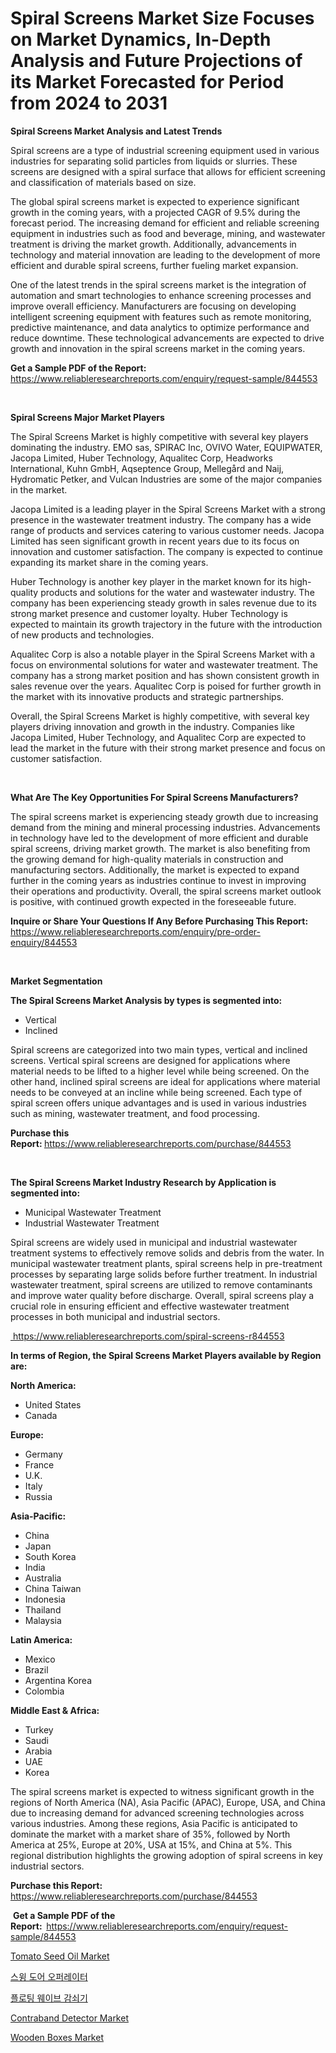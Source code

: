 <p><h1>Spiral Screens Market Size Focuses on Market Dynamics, In-Depth Analysis and Future Projections of its Market Forecasted for Period from 2024 to 2031</h1></p><p><strong>Spiral Screens Market Analysis and Latest Trends</strong></p>
<p><p>Spiral screens are a type of industrial screening equipment used in various industries for separating solid particles from liquids or slurries. These screens are designed with a spiral surface that allows for efficient screening and classification of materials based on size.</p><p>The global spiral screens market is expected to experience significant growth in the coming years, with a projected CAGR of 9.5% during the forecast period. The increasing demand for efficient and reliable screening equipment in industries such as food and beverage, mining, and wastewater treatment is driving the market growth. Additionally, advancements in technology and material innovation are leading to the development of more efficient and durable spiral screens, further fueling market expansion.</p><p>One of the latest trends in the spiral screens market is the integration of automation and smart technologies to enhance screening processes and improve overall efficiency. Manufacturers are focusing on developing intelligent screening equipment with features such as remote monitoring, predictive maintenance, and data analytics to optimize performance and reduce downtime. These technological advancements are expected to drive growth and innovation in the spiral screens market in the coming years.</p></p>
<p><strong>Get a Sample PDF of the Report:&nbsp;</strong> <a href="https://www.reliableresearchreports.com/enquiry/request-sample/844553">https://www.reliableresearchreports.com/enquiry/request-sample/844553</a></p>
<p>&nbsp;</p>
<p><strong>Spiral Screens Major Market Players</strong></p>
<p><p>The Spiral Screens Market is highly competitive with several key players dominating the industry. EMO sas, SPIRAC Inc, OVIVO Water, EQUIPWATER, Jacopa Limited, Huber Technology, Aqualitec Corp, Headworks International, Kuhn GmbH, Aqseptence Group, Mellegård and Naij, Hydromatic Petker, and Vulcan Industries are some of the major companies in the market.</p><p>Jacopa Limited is a leading player in the Spiral Screens Market with a strong presence in the wastewater treatment industry. The company has a wide range of products and services catering to various customer needs. Jacopa Limited has seen significant growth in recent years due to its focus on innovation and customer satisfaction. The company is expected to continue expanding its market share in the coming years.</p><p>Huber Technology is another key player in the market known for its high-quality products and solutions for the water and wastewater industry. The company has been experiencing steady growth in sales revenue due to its strong market presence and customer loyalty. Huber Technology is expected to maintain its growth trajectory in the future with the introduction of new products and technologies.</p><p>Aqualitec Corp is also a notable player in the Spiral Screens Market with a focus on environmental solutions for water and wastewater treatment. The company has a strong market position and has shown consistent growth in sales revenue over the years. Aqualitec Corp is poised for further growth in the market with its innovative products and strategic partnerships.</p><p>Overall, the Spiral Screens Market is highly competitive, with several key players driving innovation and growth in the industry. Companies like Jacopa Limited, Huber Technology, and Aqualitec Corp are expected to lead the market in the future with their strong market presence and focus on customer satisfaction.</p></p>
<p>&nbsp;</p>
<p><strong>What Are The Key Opportunities For Spiral Screens Manufacturers?</strong></p>
<p><p>The spiral screens market is experiencing steady growth due to increasing demand from the mining and mineral processing industries. Advancements in technology have led to the development of more efficient and durable spiral screens, driving market growth. The market is also benefiting from the growing demand for high-quality materials in construction and manufacturing sectors. Additionally, the market is expected to expand further in the coming years as industries continue to invest in improving their operations and productivity. Overall, the spiral screens market outlook is positive, with continued growth expected in the foreseeable future.</p></p>
<p><strong>Inquire or Share Your Questions If Any Before Purchasing This Report:</strong> <a href="https://www.reliableresearchreports.com/enquiry/pre-order-enquiry/844553">https://www.reliableresearchreports.com/enquiry/pre-order-enquiry/844553</a></p>
<p>&nbsp;</p>
<p><strong>Market Segmentation</strong></p>
<p><strong>The Spiral Screens Market Analysis by types is segmented into:</strong></p>
<p><ul><li>Vertical</li><li>Inclined</li></ul></p>
<p><p>Spiral screens are categorized into two main types, vertical and inclined screens. Vertical spiral screens are designed for applications where material needs to be lifted to a higher level while being screened. On the other hand, inclined spiral screens are ideal for applications where material needs to be conveyed at an incline while being screened. Each type of spiral screen offers unique advantages and is used in various industries such as mining, wastewater treatment, and food processing.</p></p>
<p><strong>Purchase this Report:&nbsp;</strong><a href="https://www.reliableresearchreports.com/purchase/844553">https://www.reliableresearchreports.com/purchase/844553</a></p>
<p>&nbsp;</p>
<p><strong>The Spiral Screens Market Industry Research by Application is segmented into:</strong></p>
<p><ul><li>Municipal Wastewater Treatment</li><li>Industrial Wastewater Treatment</li></ul></p>
<p><p>Spiral screens are widely used in municipal and industrial wastewater treatment systems to effectively remove solids and debris from the water. In municipal wastewater treatment plants, spiral screens help in pre-treatment processes by separating large solids before further treatment. In industrial wastewater treatment, spiral screens are utilized to remove contaminants and improve water quality before discharge. Overall, spiral screens play a crucial role in ensuring efficient and effective wastewater treatment processes in both municipal and industrial sectors.</p></p>
<p><a href="https://www.reliableresearchreports.com/spiral-screens-r844553">&nbsp;https://www.reliableresearchreports.com/spiral-screens-r844553</a></p>
<p><strong>In terms of Region, the Spiral Screens Market Players available by Region are:</strong></p>
<p>
    <p> <strong> North America: </strong>
        <ul>
            <li>United States</li>
            <li>Canada</li>
        </ul>
        </p> 
    <p> <strong> Europe: </strong>
        <ul>
            <li>Germany</li>
            <li>France</li>
            <li>U.K.</li>
            <li>Italy</li>
            <li>Russia</li>
        </ul>
        </p> 
    <p> <strong> Asia-Pacific: </strong>
        <ul>
            <li>China</li>
            <li>Japan</li>
            <li>South Korea</li>
            <li>India</li>
            <li>Australia</li>
            <li>China Taiwan</li>
            <li>Indonesia</li>
            <li>Thailand</li>
            <li>Malaysia</li>
        </ul>
        </p> 
    <p> <strong> Latin America: </strong>
        <ul>
            <li>Mexico</li>
            <li>Brazil</li>
            <li>Argentina Korea</li>
            <li>Colombia</li>
        </ul>
        </p> 
    <p> <strong> Middle East & Africa: </strong>
        <ul>
            <li>Turkey</li>
            <li>Saudi</li>
            <li>Arabia</li>
            <li>UAE</li>
            <li>Korea</li>
        </ul>
    </p>
    </p>
<p><p>The spiral screens market is expected to witness significant growth in the regions of North America (NA), Asia Pacific (APAC), Europe, USA, and China due to increasing demand for advanced screening technologies across various industries. Among these regions, Asia Pacific is anticipated to dominate the market with a market share of 35%, followed by North America at 25%, Europe at 20%, USA at 15%, and China at 5%. This regional distribution highlights the growing adoption of spiral screens in key industrial sectors.</p></p>
<p><strong>Purchase this Report: </strong><a href="https://www.reliableresearchreports.com/purchase/844553">https://www.reliableresearchreports.com/purchase/844553</a></p>
<p>&nbsp;<strong>Get a Sample PDF of the Report:&nbsp;&nbsp;</strong><a href="https://www.reliableresearchreports.com/enquiry/request-sample/844553">https://www.reliableresearchreports.com/enquiry/request-sample/844553</a></p>
<p><strong></strong></p>
<p><p><a href="https://www.linkedin.com/pulse/tomato-seed-oil-market-competitive-analysis-trends-forecast-yrc6f?trackingId=%2B7TZVKCM6jA9V8q2JEFWeA%3D%3D">Tomato Seed Oil Market</a></p><p><a href="https://medium.com/@goonfghyt6587/%EC%8A%A4%EC%9C%99-%EB%8F%84%EC%96%B4-%EC%9A%B4%EC%98%81%EC%9E%90-%EC%8B%9C%EC%9E%A5-%EC%8B%9C%EC%9E%A5-%EC%A0%90%EC%9C%A0%EC%9C%A8-%EC%8B%9C%EC%9E%A5-%EB%8F%99%ED%96%A5-%EB%B0%8F-%EB%AF%B8%EB%9E%98-%EC%84%B1%EC%9E%A5-%ED%83%90%EC%83%89-8b861fe42fe6">스윙 도어 오퍼레이터</a></p><p><a href="https://medium.com/@christianlarkinus/%ED%8C%BD%EC%B0%BD%ED%95%98%EB%8A%94-%ED%8C%8C-%ED%9D%A1%EC%88%98%EA%B8%B0-%EC%8B%9C%EC%9E%A5-%EC%A0%84%EB%A7%9D-%EC%82%B0%EC%97%85-%EA%B0%9C%EC%9A%94-%EB%B0%8F-%EC%98%88%EC%B8%A1-2024-2031-32ec2e9207a5">플로팅 웨이브 감쇠기</a></p><p><a href="https://github.com/nancykennedykellievqfqt2/Market-Research-Report-List-2/blob/main/contraband-detector-market.md">Contraband Detector Market</a></p><p><a href="https://www.linkedin.com/pulse/wooden-boxes-market-insights-cagr-trends-growth-strategies-8vwsf?trackingId=ReW18qEnU%2BDAJ89tm65SMg%3D%3D">Wooden Boxes Market</a></p></p>